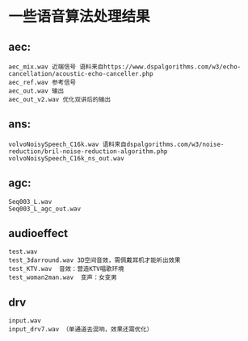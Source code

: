 # 一些语音算法处理结果  

## aec:  
	aec_mix.wav 近端信号 语料来自https://www.dspalgorithms.com/w3/echo-cancellation/acoustic-echo-canceller.php  
	aec_ref.wav 参考信号  
	aec_out.wav 输出  
	aec_out_v2.wav 优化双讲后的输出  
	
## ans: 
	volvoNoisySpeech_C16k.wav 语料来自dspalgorithms.com/w3/noise-reduction/bril-noise-reduction-algorithm.php  
	volvoNoisySpeech_C16k_ns_out.wav  
	
## agc:
	Seq003_L.wav  
	Seq003_L_agc_out.wav  
	
## audioeffect  
	test.wav  
	test_3darround.wav 3D空间音效，需佩戴耳机才能听出效果  
	test_KTV.wav  音效：营造KTV唱歌环境   
	test_woman2man.wav  变声：女变男  
	
## drv  
	input.wav  
	input_drv7.wav （单通道去混响，效果还需优化）  